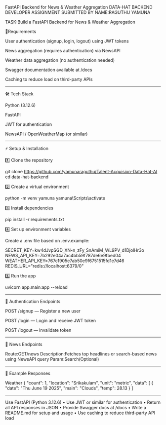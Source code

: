 FastAPI Backend for News & Weather Aggregation
DATA-HAT BACKEND DEVELOPER ASSIGNMENT
SUBMITTED BY NAME:RAGUTHU YAMUNA

TASK:Build a FastAPI Backend for News & Weather Aggregation












🚀Requirements

User authentication (signup, login, logout) using JWT tokens

News aggregation (requires authentication) via NewsAPI

Weather data aggregation (no authentication needed)

Swagger documentation available at /docs

Caching to reduce load on third-party APIs

---

🛠 Tech Stack

Python (3.12.6)

FastAPI

JWT for authentication

NewsAPI / OpenWeatherMap (or similar)

---

⚡ Setup & Installation

1️⃣ Clone the repository

git clone https://github.com/yamunaraguthu/Talent-Acquision-Data-Hat-AI
cd data-hat-backend

2️⃣ Create a virtual environment

python -m venv yamuna
yamuna\Scripts\activate     

3️⃣ Install dependencies

pip install -r requirements.txt

4️⃣ Set up environment variables

Create a .env file based on .env.example:

SECRET_KEY=kw4dJvpSGD_XN-n_zFy_SnAmiM_WL9PV_d1DjolHr3o
NEWS_API_KEY=7b292e04a7ac4bb59f787de6e9fbed04
WEATHER_API_KEY=767c1905e7ab50e9f6751515fd1e7d46
REDIS_URL="redis://localhost:6379/0"

5️⃣ Run the app

uvicorn app.main:app --reload

---

📌 Authentication Endpoints

POST /signup — Register a new user

POST /login — Login and receive JWT token

POST /logout — Invalidate token

---

📌 News Endpoints

Route:GET/news
Description:Fetches top headlines or search-based news using NewsAPI
query Param:Search(Optional)

---

📝 Example Responses

Weather
{
  "count": 1,
  "location": "Srikakulam",
  "unit": "metric",
  "data": [
    {
      "date": "Thu June 19 2025",
      "main": "Clouds",
      "temp": 28.13
    }
  ]

---

Use FastAPI (Python 3.12.6)
• Use JWT or similar for authentication
• Return all API responses in JSON
• Provide Swagger docs at /docs
• Write a README.md for setup and usage
• Use caching to reduce third-party API load






